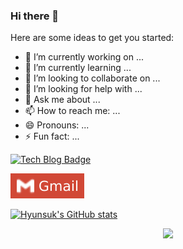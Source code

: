 ### Hi there 👋



Here are some ideas to get you started:

- 🔭 I’m currently working on ...
- 🌱 I’m currently learning ...
- 👯 I’m looking to collaborate on ...
- 🤔 I’m looking for help with ...
- 💬 Ask me about ...
- 📫 How to reach me: ...
- 😄 Pronouns: ...
- ⚡ Fun fact: ...



[![Tech Blog Badge](http://img.shields.io/badge/-Tech%20blog-black?style=flat-square&logo=github&link=https://titiman1013.github.io/)](https://titiman1013.github.io/)

[![Gmail Badge](images/Gmail-d14836.svg)](mailto:titiman444@gmail.com)


[![Hyunsuk's GitHub stats](https://github-readme-stats.vercel.app/api?username=titiman1013)](https://github.com/anuraghazra/github-readme-stats)


<div align=center>
    <a href="https://hits.seeyoufarm.com"><img src="https://hits.seeyoufarm.com/api/count/incr/badge.svg?url=https%3A%2F%2Fgithub.com%2Ftitiman1013&count_bg=%2379C83D&title_bg=%23555555&icon=&icon_color=%23E7E7E7&title=hits&edge_flat=false"/></a>
</div>

